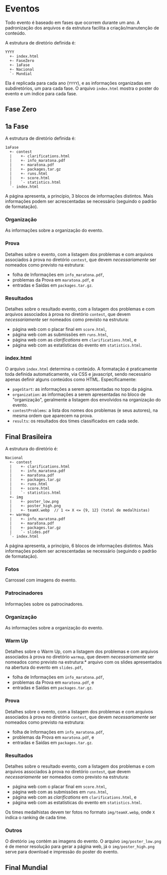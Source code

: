 # Eventos

Todo evento é baseado em fases que ocorrem durante um ano. A padronização dos arquivos e da estrutura facilita a criação/manutenção de conteúdo.

A estrutura de diretório definida é:
```
YYYY
  +- index.html
  +- FaseZero
  +- 1aFase
  +- Nacional
  `- Mundial
```

Ela é replicada para cada ano (`YYYY`), e as informações organizadas em subdiretórios, um para cada fase. O arquivo `index.html` mostra o poster do evento e um índice para cada fase.

## Fase Zero


## 1a Fase

A estrutura de diretório definida é:
```
1aFase
  +- contest
  |    +- clarifications.html
  |    +- info_maratona.pdf
  |    +- maratona.pdf
  |    +- packages.tar.gz
  |    +- runs.html
  |    +- score.html
  |    `- statistics.html
  `- index.html
```

A página apresenta, a princípio, 3 blocos de informações distintos. Mais informações podem ser acrescentadas se necessário (seguindo o padrão de formatação).

### Organização

As informações sobre a organização do evento.

### Prova

Detalhes sobre o evento, com a listagem dos problemas e com arquivos associados à prova no diretório `contest`, que devem *necessariamente* ser nomeados como previsto na estrutura:
* folha de Informações em `info_maratona.pdf`,
* problemas da Prova em `maratona.pdf`, e
* entradas e Saídas em `packages.tar.gz`.

### Resultados

Detalhes sobre o resultado evento, com a listagem dos problemas e com arquivos associados à prova no diretório `contest`, que devem *necessariamente* ser nomeados como previsto na estrutura:
* página web com o placar final em `score.html`,
* página web com as submissões em `runs.html`,
* página web com as _clarifications_ em `clarifications.html`, e
* página web com as estatísticas do evento em `statistics.html`.

### index.html

O arquivo `index.html` determina o conteúdo. A formatação é praticamente toda definida automaticamente, via CSS e javascript, sendo necessário apenas definir alguns conteúdos como HTML. Especificamente:
* `pageStart`: as informações a serem apresentadas no topo da página.
* `organization`: as informações a serem apresentadas no bloco de "organização", geralmente a listagem dos envolvidos na organização do evento.
* `contestProblems`: a lista dos nomes dos problemas (e seus autores), na mesma ordem que aparecem na prova.
* `results`: os resultados dos times classificados em cada sede.

## Final Brasileira

A estrutura do diretório é:
```
Nacional
  +- contest
  |    +- clarifications.html
  |    +- info_maratona.pdf
  |    +- maratona.pdf
  |    +- packages.tar.gz
  |    +- runs.html
  |    +- score.html
  |    `- statistics.html
  +- img
  |    +- poster_low.png
  |    +- poster_high.png
  |    +- teamX.webp  // 1 <= X <= {9, 12} (total de medalhistas)
  +- warmup
  |    +- info_maratona.pdf
  |    +- maratona.pdf
  |    +- packages.tar.gz
  |    `- slides.pdf
  `- index.html
```

A página apresenta, a princípio, 6 blocos de informações distintos. Mais informações podem ser acrescentadas se necessário (seguindo o padrão de formatação).

### Fotos

Carrossel com imagens do evento.

### Patrocinadores

Informações sobre os patrocinadores.

### Organização

As informações sobre a organização do evento.

### Warm Up

Detalhes sobre o Warm Up, com a listagem dos problemas e com arquivos associados à prova no diretório `warmup`, que devem *necessariamente* ser nomeados como previsto na estrutura:* arquivo com os slides apresentados na abertura do evento em `slides.pdf`,
* folha de Informações em `info_maratona.pdf`,
* problemas da Prova em `maratona.pdf`, e
* entradas e Saídas em `packages.tar.gz`.

### Prova

Detalhes sobre o evento, com a listagem dos problemas e com arquivos associados à prova no diretório `contest`, que devem *necessariamente* ser nomeados como previsto na estrutura:
* folha de Informações em `info_maratona.pdf`,
* problemas da Prova em `maratona.pdf`, e
* entradas e Saídas em `packages.tar.gz`.

### Resultados

Detalhes sobre o resultado evento, com a listagem dos problemas e com arquivos associados à prova no diretório `contest`, que devem *necessariamente* ser nomeados como previsto na estrutura:
* página web com o placar final em `score.html`,
* página web com as submissões em `runs.html`,
* página web com as _clarifications_ em `clarifications.html`, e
* página web com as estatísticas do evento em `statistics.html`.

Os times medalhistas devem ter fotos no formato `img/teamX.webp`, onde `X` indica o ranking de cada time.

### Outros

O diretório `img` contém as imagens do evento. O arquivo `img/poster_low.png` é de menor resolução para gerar a página web, já o `img/poster_high.png` serve para download e impressão do poster do evento.

## Final Mundial
